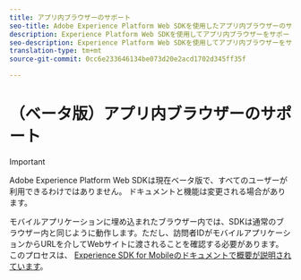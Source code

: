 ```yaml
---
title: アプリ内ブラウザーのサポート
seo-title: Adobe Experience Platform Web SDKを使用したアプリ内ブラウザーのサポート
description: Experience Platform Web SDKを使用してアプリ内ブラウザーをサポートする方法を説明します。
seo-description: Experience Platform Web SDKを使用してアプリ内ブラウザーをサポートする方法を説明します。
translation-type: tm+mt
source-git-commit: 0cc6e233646134be073d20e2acd1702d345ff35f

---
```



# （ベータ版）アプリ内ブラウザーのサポート

>[!IMPORTANT]
>
>Adobe Experience Platform Web SDKは現在ベータ版で、すべてのユーザーが利用できるわけではありません。 ドキュメントと機能は変更される場合があります。

モバイルアプリケーションに埋め込まれたブラウザー内では、SDKは通常のブラウザー内と同じように動作します。ただし、訪問者IDがモバイルアプリケーションからURLを介してWebサイトに渡されることを確認する必要があります。 このプロセスは、 [Experience SDK for Mobileのドキュメントで概要が説明されています](https://docs.adobe.com/content/help/en/mobile-services/ios/sdk-reference-ios/hybrid-app.html)。
